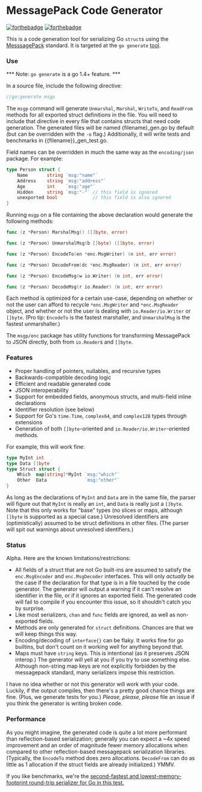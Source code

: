 MessagePack Code Generator
=======

[![forthebadge](http://forthebadge.com/badges/uses-badges.svg)](http://forthebadge.com)
[![forthebadge](http://forthebadge.com/badges/certified-snoop-lion.svg)](http://forthebadge.com)

This is a code generation tool for serializing Go `struct`s using the [MesssagePack](http://msgpack.org) standard. It is targeted 
at the `go generate` [tool](http://tip.golang.org/cmd/go/#hdr-Generate_Go_files_by_processing_source).

### Use

*** Note: `go generate` is a go 1.4+ feature. ***

In a source file, include the following directive:

```go
//go:generate msgp
```

The `msgp` command will generate `Unmarshal`, `Marshal`, `WriteTo`, and `ReadFrom` methods for all exported struct
definitions in the file. You will need to include that directive in every file that contains structs that 
need code generation. The generated files will be named {filename}_gen.go by default (but can 
be overridden with the `-o` flag.) Additionally, it will write tests and benchmarks in {{filename}}_gen_test.go.

Field names can be overridden in much the same way as the `encoding/json` package. For example:

```go
type Person struct {
	Name       string `msg:"name"`
	Address    string `msg:"address"`
	Age        int    `msg:"age"`
	Hidden     string `msg:"-"` // this field is ignored
	unexported bool             // this field is also ignored
}
```

Running `msgp` on a file containing the above declaration would generate the following methods:

```go
func (z *Person) MarshalMsg() ([]byte, error)

func (z *Person) UnmarshalMsg(b []byte) ([]byte, error)

func (z *Person) EncodeTo(en *enc.MsgWriter) (n int, err error)

func (z *Person) DecodeFrom(dc *enc.MsgReader) (n int, err error)

func (z *Person) EncodeMsg(w io.Writer) (n int, err error)

func (z *Person) DecodeMsg(r io.Reader) (n int, err error)
```

Each method is optimized for a certain use-case, depending on whether or not the user
can afford to recycle `*enc.MsgWriter` and `*enc.MsgReader` object, and whether or not
the user is dealing with `io.Reader/io.Writer` or `[]byte`. (Pro tip: `EncodeTo` is the
fastest marshaller, and `UnmarshalMsg` is the fastest unmarshaller.)

The `msgp/enc` package has utility functions for transforming MessagePack to JSON directly,
both from `io.Reader`s and `[]byte`.


### Features

 - Proper handling of pointers, nullables, and recursive types
 - Backwards-compatible decoding logic
 - Efficient and readable generated code
 - JSON interoperability
 - Support for embedded fields, anonymous structs, and multi-field inline declarations
 - Identifier resolution (see below)
 - Support for Go's `time.Time`, `complex64`, and `complex128` types through extensions
 - Generation of both `[]byte`-oriented and `io.Reader/io.Writer`-oriented methods.

For example, this will work fine:
```go
type MyInt int
type Data []byte
type Struct struct {
	Which  map[string]*MyInt `msg:"which"`
	Other  Data              `msg:"other"`
}
```
As long as the declarations of `MyInt` and `Data` are in the same file, the parser will figure out that 
`MyInt` is really an `int`, and `Data` is really just a `[]byte`. Note that this only works for "base" types 
(no slices or maps, although `[]byte` is supported as a special case.) Unresolved identifiers are (optimistically) 
assumed to be struct definitions in other files. (The parser will spit out warnings about unresolved identifiers.)


### Status

Alpha. Here are the known limitations/restrictions:

 - All fields of a struct that are not Go built-ins are assumed to satisfy the `enc.MsgEncoder` and `enc.MsgDecoder`
   interfaces. This will only *actually* be the case if the declaration for that type is in a file touched by the code generator. The generator will output a warning if it can't resolve an identifier in the file, or if it ignores an exported field. The generated code will fail to compile if you encounter this issue, so it shouldn't catch you by surprise.
 - Like most serializers, `chan` and `func` fields are ignored, as well as non-exported fields.
 - Methods are only generated for `struct` definitions. Chances are that we will keep things this way.
 - Encoding/decoding of `interface{}` can be flaky. It works fine for go builtins, but don't count on it working 
   well for anything beyond that.
 - Maps must have `string` keys. This is intentional (as it preserves JSON interop.) The generator will yell
   at you if you try to use something else. Although non-string map keys are not explicitly forbidden by the messagepack
   standard, many serializers impose this restriction.

I have no idea whether or not this generator will work with your code. Luckily, if the output compiles, then 
there's a pretty good chance things are fine. (Plus, we generate tests for you.) *Please, please, please* file 
an issue if you think the generator is writing broken code.

### Performance

As you might imagine, the generated code is quite a lot more performant than reflection-based serialization; generally 
you can expect a ~4x speed improvement and an order of magnitude fewer memory allocations when compared to other reflection-based messagepack serialization libraries. (Typically, the `EncodeTo` method does zero allocations. `DecodeFrom` can do as little as 1 allocation if the struct fields are already initialized.) YMMV.

If you like benchmarks, we're the [second-fastest and lowest-memory-footprint round-trip serializer for Go in this test.](https://github.com/alecthomas/go_serialization_benchmarks)
